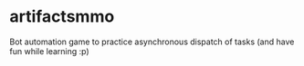 # artifactsmmo
Bot automation game to practice asynchronous dispatch of tasks (and have fun while learning :p)
